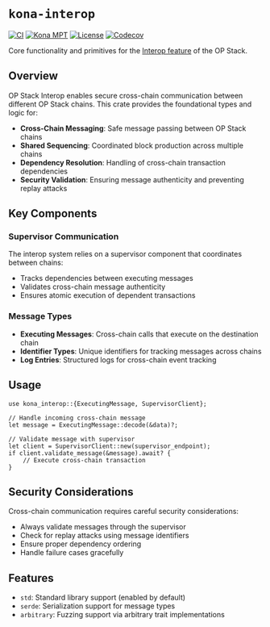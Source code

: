 # `kona-interop`

<a href="https://github.com/op-rs/kona/actions/workflows/rust_ci.yaml"><img src="https://github.com/op-rs/kona/actions/workflows/rust_ci.yaml/badge.svg?label=ci" alt="CI"></a>
<a href="https://crates.io/crates/kona-interop"><img src="https://img.shields.io/crates/v/kona-interop.svg?label=kona-interop&labelColor=2a2f35" alt="Kona MPT"></a>
<a href="https://github.com/op-rs/kona/blob/main/LICENSE.md"><img src="https://img.shields.io/badge/License-MIT-d1d1f6.svg?label=license&labelColor=2a2f35" alt="License"></a>
<a href="https://img.shields.io/codecov/c/github/op-rs/kona"><img src="https://img.shields.io/codecov/c/github/op-rs/kona" alt="Codecov"></a>

Core functionality and primitives for the [Interop feature](https://specs.optimism.io/interop/overview.html) of the OP Stack.

## Overview

OP Stack Interop enables secure cross-chain communication between different OP Stack chains. 
This crate provides the foundational types and logic for:

- **Cross-Chain Messaging**: Safe message passing between OP Stack chains
- **Shared Sequencing**: Coordinated block production across multiple chains
- **Dependency Resolution**: Handling of cross-chain transaction dependencies
- **Security Validation**: Ensuring message authenticity and preventing replay attacks

## Key Components

### Supervisor Communication

The interop system relies on a supervisor component that coordinates between chains:
- Tracks dependencies between executing messages
- Validates cross-chain message authenticity
- Ensures atomic execution of dependent transactions

### Message Types

- **Executing Messages**: Cross-chain calls that execute on the destination chain
- **Identifier Types**: Unique identifiers for tracking messages across chains
- **Log Entries**: Structured logs for cross-chain event tracking

## Usage

```rust,ignore
use kona_interop::{ExecutingMessage, SupervisorClient};

// Handle incoming cross-chain message
let message = ExecutingMessage::decode(&data)?;

// Validate message with supervisor
let client = SupervisorClient::new(supervisor_endpoint);
if client.validate_message(&message).await? {
    // Execute cross-chain transaction
}
```

## Security Considerations

Cross-chain communication requires careful security considerations:
- Always validate messages through the supervisor
- Check for replay attacks using message identifiers  
- Ensure proper dependency ordering
- Handle failure cases gracefully

## Features

- `std`: Standard library support (enabled by default)
- `serde`: Serialization support for message types
- `arbitrary`: Fuzzing support via arbitrary trait implementations
